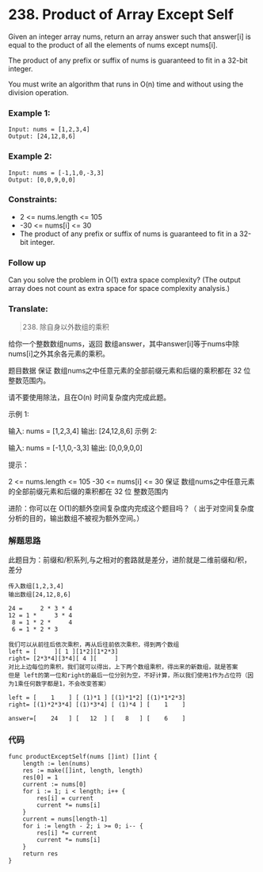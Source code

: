 # 238. Product of Array Except Self

Given an integer array nums, return an array answer such that answer[i] is equal to the product of all the elements of nums except nums[i].

The product of any prefix or suffix of nums is guaranteed to fit in a 32-bit integer.

You must write an algorithm that runs in O(n) time and without using the division operation.


### Example 1:

```
Input: nums = [1,2,3,4]
Output: [24,12,8,6]
```

### Example 2:

```
Input: nums = [-1,1,0,-3,3]
Output: [0,0,9,0,0]
```

### Constraints:

* 2 <= nums.length <= 105
* -30 <= nums[i] <= 30
* The product of any prefix or suffix of nums is guaranteed to fit in a 32-bit integer.

### Follow up

Can you solve the problem in O(1) extra space complexity? (The output array does not count as extra space for space complexity analysis.)

### Translate:

> 238. 除自身以外数组的乘积

给你一个整数数组nums，返回 数组answer，其中answer[i]等于nums中除nums[i]之外其余各元素的乘积。

题目数据 保证 数组nums之中任意元素的全部前缀元素和后缀的乘积都在 32 位 整数范围内。

请不要使用除法，且在O(n) 时间复杂度内完成此题。



示例 1:

输入: nums = [1,2,3,4]
输出: [24,12,8,6]
示例 2:

输入: nums = [-1,1,0,-3,3]
输出: [0,0,9,0,0]


提示：

2 <= nums.length <= 105
-30 <= nums[i] <= 30
保证 数组nums之中任意元素的全部前缀元素和后缀的乘积都在 32 位 整数范围内

进阶：你可以在 O(1)的额外空间复杂度内完成这个题目吗？（ 出于对空间复杂度分析的目的，输出数组不被视为额外空间。）


### 解题思路

此题目为：前缀和/积系列,与之相对的套路就是差分，进阶就是二维前缀和/积，差分

```
传入数组[1,2,3,4]
输出数组[24,12,8,6]

24 =     2 * 3 * 4
12 = 1 *     3 * 4
 8 = 1 * 2 *     4
 6 = 1 * 2 * 3    
 
我们可以从前往后依次乘积，再从后往前依次乘积，得到两个数组
left = [     ][ 1 ][1*2][1*2*3]
right= [2*3*4][3*4][ 4 ][     ]
对比上边每位的乘积，我们就可以得出，上下两个数组乘积，得出来的新数组，就是答案
但是 left的第一位和right的最后一位分别为空，不好计算，所以我们使用1作为占位符（因为1乘任何数字都是1，不会改变答案）

left = [    1    ] [ (1)*1 ] [(1)*1*2] [(1)*1*2*3]
right= [(1)*2*3*4] [(1)*3*4] [ (1)*4 ] [    1    ]

answer=[    24   ] [   12  ] [   8   ] [    6    ]
```
### 代码

```golang
func productExceptSelf(nums []int) []int {
	length := len(nums)
	res := make([]int, length, length)
	res[0] = 1
	current := nums[0]
	for i := 1; i < length; i++ {
		res[i] = current
		current *= nums[i]
	}
	current = nums[length-1]
	for i := length - 2; i >= 0; i-- {
		res[i] *= current
		current *= nums[i]
	}
	return res
}
```